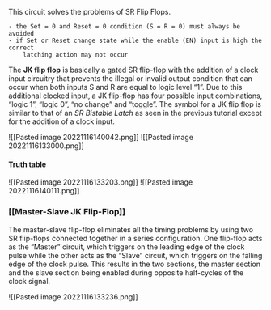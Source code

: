 This circuit solves the problems of SR Flip Flops.

	- the Set = 0 and Reset = 0 condition (S = R = 0) must always be avoided
	- if Set or Reset change state while the enable (EN) input is high the correct 
        latching action may not occur

The **JK flip flop** is basically a gated SR flip-flop with the addition of a clock input circuitry that prevents the illegal or invalid output condition that can occur when both inputs S and R are equal to logic level “1”. Due to this additional clocked input, a JK flip-flop has four possible input combinations, “logic 1”, “logic 0”, “no change” and “toggle”. The symbol for a JK flip flop is similar to that of an _SR Bistable Latch_ as seen in the previous tutorial except for the addition of a clock input.

![[Pasted image 20221116140042.png]]
![[Pasted image 20221116133000.png]]
#### Truth table
![[Pasted image 20221116133203.png]]
![[Pasted image 20221116140111.png]]

### [[Master-Slave JK Flip-Flop]]

The master-slave flip-flop eliminates all the timing problems by using two SR flip-flops connected together in a series configuration. One flip-flop acts as the “Master” circuit, which triggers on the leading edge of the clock pulse while the other acts as the “Slave” circuit, which triggers on the falling edge of the clock pulse. This results in the two sections, the master section and the slave section being enabled during opposite half-cycles of the clock signal.

![[Pasted image 20221116133236.png]]

